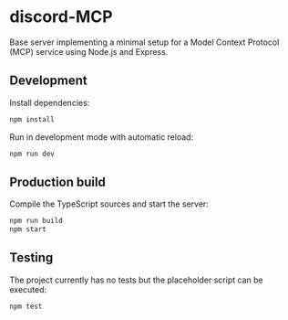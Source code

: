# discord-MCP

Base server implementing a minimal setup for a Model Context Protocol (MCP) service using Node.js and Express.

## Development

Install dependencies:

```bash
npm install
```

Run in development mode with automatic reload:

```bash
npm run dev
```

## Production build

Compile the TypeScript sources and start the server:

```bash
npm run build
npm start
```

## Testing

The project currently has no tests but the placeholder script can be executed:

```bash
npm test
```
